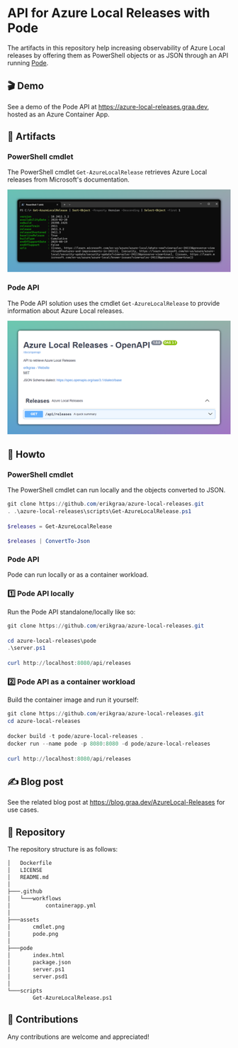# API for Azure Local Releases with Pode

The artifacts in this repository help increasing observability of Azure Local releases by offering them as PowerShell objects or as JSON through an API running [Pode](https://badgerati.github.io/Pode).

## 🎬 Demo

See a demo of the Pode API at https://azure-local-releases.graa.dev, hosted as an Azure Container App.

## 🚀 Artifacts

### PowerShell cmdlet 

The PowerShell cmdlet `Get-AzureLocalRelease` retrieves Azure Local releases from Microsoft's documentation.

[![Cmdlet](/assets/cmdlet.png)](https://github.com/erikgraa/azure-local-releases/tree/main/scripts/Get-AzureLocalRelease.ps1)

### Pode API

The Pode API solution uses the cmdlet `Get-AzureLocalRelease` to provide information about Azure Local releases.

[![Pode](/assets/pode.png)](https://azure-local-releases.graa.dev)

## 📄 Howto

### PowerShell cmdlet 

The PowerShell cmdlet can run locally and the objects converted to JSON.

```powershell
git clone https://github.com/erikgraa/azure-local-releases.git
. .\azure-local-releases\scripts\Get-AzureLocalRelease.ps1

$releases = Get-AzureLocalRelease

$releases | ConvertTo-Json
```

### Pode API

Pode can run locally or as a container workload.

### 1️⃣ Pode API locally

Run the Pode API standalone/locally like so:

```powershell
git clone https://github.com/erikgraa/azure-local-releases.git

cd azure-local-releases\pode
.\server.ps1

curl http://localhost:8080/api/releases
```

### 2️⃣ Pode API as a container workload

Build the container image and run it yourself:

```powershell
git clone https://github.com/erikgraa/azure-local-releases.git
cd azure-local-releases

docker build -t pode/azure-local-releases .
docker run --name pode -p 8080:8080 -d pode/azure-local-releases

curl http://localhost:8080/api/releases
```

## ✍ Blog post

See the related blog post at https://blog.graa.dev/AzureLocal-Releases for use cases.

## 🌳 Repository

The repository structure is as follows:

```plaintext
│   Dockerfile
│   LICENSE
│   README.md
│
├───.github
│   └───workflows
│           containerapp.yml
│
├───assets
│       cmdlet.png
│       pode.png
│
├───pode
│       index.html
│       package.json
│       server.ps1
│       server.psd1
│
└───scripts
        Get-AzureLocalRelease.ps1
```

## 👏 Contributions

Any contributions are welcome and appreciated!